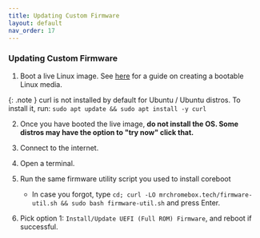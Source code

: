 ```yaml
---
title: Updating Custom Firmware
layout: default
nav_order: 17
---
```


### Updating Custom Firmware

1. Boot a live Linux image. See [here](bootableusb.html) for a guide on creating a bootable Linux media.

  {: .note }
  curl is not installed by default for Ubuntu / Ubuntu distros. To install it, run: `sudo apt update && sudo apt install -y curl`

2. Once you have booted the live image, **do not install the OS. Some distros may have the option to "try now" click that.**

3. Connect to the internet.

4. Open a terminal.
   
5. Run the same firmware utility script you used to install coreboot
   * In case you forgot, type `cd; curl -LO mrchromebox.tech/firmware-util.sh && sudo bash firmware-util.sh` and press Enter.

6. Pick option 1: `Install/Update UEFI (Full ROM) Firmware`, and reboot if successful.

